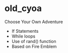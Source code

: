 # old_cyoa
Choose Your Own Adventure
- If Statements
- While loops
- Use of rand() function
- Based on Fire Emblem
  
